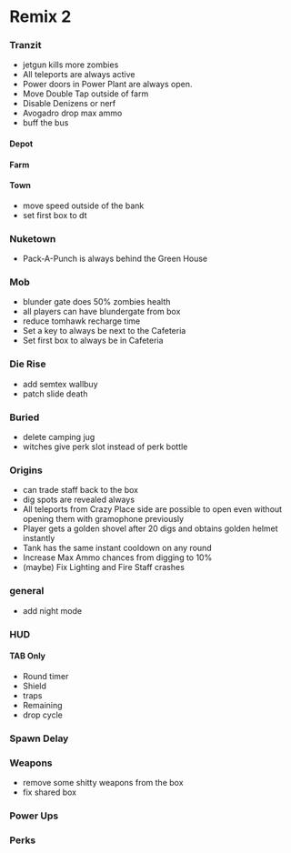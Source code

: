 # Remix 2

### Tranzit
* jetgun kills more zombies
* All teleports are always active
* Power doors in Power Plant are always open.
* Move Double Tap outside of farm
* Disable Denizens or nerf
* Avogadro drop max ammo
* buff the bus

#### Depot

#### Farm

#### Town
* move speed outside of the bank
* set first box to dt

### Nuketown
* Pack-A-Punch is always behind the Green House

### Mob
* blunder gate does 50% zombies health
* all players can have blundergate from box
* reduce tomhawk recharge time
* Set a key to always be next to the Cafeteria
* Set first box to always be in Cafeteria

### Die Rise
* add semtex wallbuy
* patch slide death

### Buried
* delete camping jug
* witches give perk slot instead of perk bottle

### Origins
* can trade staff back to the box
* dig spots are revealed always
* All teleports from Crazy Place side are possible to open even without opening them with gramophone previously
* Player gets a golden shovel after 20 digs and obtains golden helmet instantly
* Tank has the same instant cooldown on any round
* Increase Max Ammo chances from digging to 10%
* (maybe) Fix Lighting and Fire Staff crashes

 
### general
* add night mode

### HUD
#### TAB Only
* Round timer
* Shield
* traps
* Remaining
* drop cycle

### Spawn Delay

### Weapons 
* remove some shitty weapons from the box
* fix shared box

### Power Ups 

### Perks